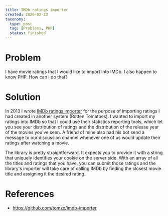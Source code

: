 ```yaml
---
title: IMDb ratings importer
created: 2020-02-23
taxonomy:
  type: post
  tag: [Problems, PHP]
  status: finished
---
```


# Problem
I have movie ratings that I would like to import into IMDb. I also happen to know PHP. How can I do that?

# Solution
In 2013 I wrote [IMDb ratings importer](https://github.com/tomzx/imdb-importer) for the purpose of importing ratings I had created in another system (Rotten Tomatoes). I wanted to import my ratings into IMDb so that I could use their statistics reporting tools, which let you see your distribution of ratings and the distribution of the release year of the movies you've seen. A friend of mine also had his bot send a message to our discussion channel whenever one of us would update their ratings after watching a movie.

The library is pretty straightforward. It expects you to provide it with a string that uniquely identifies your cookie on the server side.  With an array of all the titles and ratings that you have, you can submit those ratings and the library's importer will take care of calling IMDb by finding the closest movie title and assigning it the desired rating.

# References
* https://github.com/tomzx/imdb-importer
